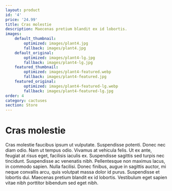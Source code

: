 ```yaml
---
layout: product
id: '4'
price: '24.99'
title: Cras molestie
description: Maecenas pretium blandit ex id lobortis.
images:
    default_thumbnail:
        optimized: images/plant4.jpg
        fallback: images/plant4.jpg
    default_original:
        optimized: images/plant4-lg.jpg
        fallback: images/plant4-lg.jpg
    featured_thumbnail:
        optimized: images/plant4-featured.webp
        fallback: images/plant4-featured.jpg
    featured_original:
        optimized: images/plant4-featured-lg.webp
        fallback: images/plant4-featured-lg.jpg
order: 4
category: cactuses
section: Store
---
```


# Cras molestie

Cras molestie faucibus ipsum ut vulputate. Suspendisse potenti. Donec nec diam odio. Nam ut tempus odio. Vivamus at vehicula felis. Ut ex ante, feugiat at risus eget, facilisis iaculis ex. Suspendisse sagittis sed turpis nec tincidunt. Suspendisse ac venenatis nibh. Pellentesque non maximus lacus, in commodo sapien. Nulla facilisi. Donec finibus, augue in sagittis auctor, mi neque convallis arcu, quis volutpat massa dolor id purus. Suspendisse et lobortis dui. Maecenas pretium blandit ex id lobortis. Vestibulum eget sapien vitae nibh porttitor bibendum sed eget nibh.
